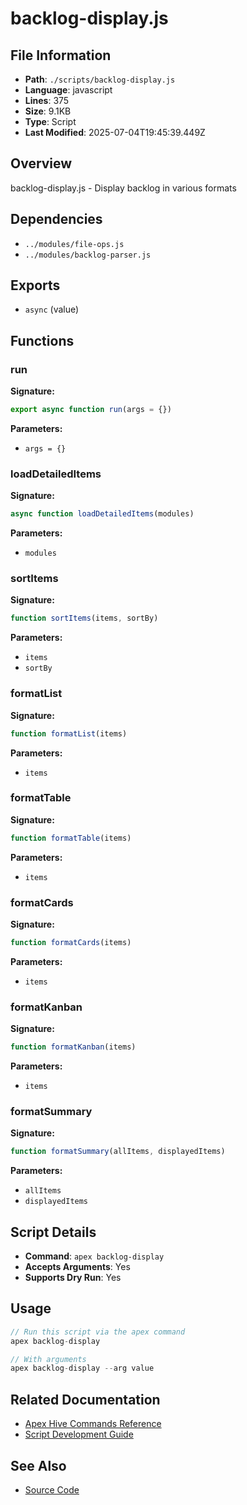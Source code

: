 # backlog-display.js

## File Information

- **Path**: `./scripts/backlog-display.js`
- **Language**: javascript
- **Lines**: 375
- **Size**: 9.1KB
- **Type**: Script
- **Last Modified**: 2025-07-04T19:45:39.449Z

## Overview

backlog-display.js - Display backlog in various formats

## Dependencies

- `../modules/file-ops.js`
- `../modules/backlog-parser.js`

## Exports

- `async` (value)

## Functions

### run

**Signature:**
```javascript
export async function run(args = {})
```

**Parameters:**
- `args = {}`

### loadDetailedItems

**Signature:**
```javascript
async function loadDetailedItems(modules)
```

**Parameters:**
- `modules`

### sortItems

**Signature:**
```javascript
function sortItems(items, sortBy)
```

**Parameters:**
- `items`
- `sortBy`

### formatList

**Signature:**
```javascript
function formatList(items)
```

**Parameters:**
- `items`

### formatTable

**Signature:**
```javascript
function formatTable(items)
```

**Parameters:**
- `items`

### formatCards

**Signature:**
```javascript
function formatCards(items)
```

**Parameters:**
- `items`

### formatKanban

**Signature:**
```javascript
function formatKanban(items)
```

**Parameters:**
- `items`

### formatSummary

**Signature:**
```javascript
function formatSummary(allItems, displayedItems)
```

**Parameters:**
- `allItems`
- `displayedItems`

## Script Details

- **Command**: `apex backlog-display`
- **Accepts Arguments**: Yes
- **Supports Dry Run**: Yes

## Usage

```javascript
// Run this script via the apex command
apex backlog-display

// With arguments
apex backlog-display --arg value
```

## Related Documentation

- [Apex Hive Commands Reference](../architecture/reference/commands/)
- [Script Development Guide](../development/scripts/)

## See Also

- [Source Code](./scripts/backlog-display.js)
